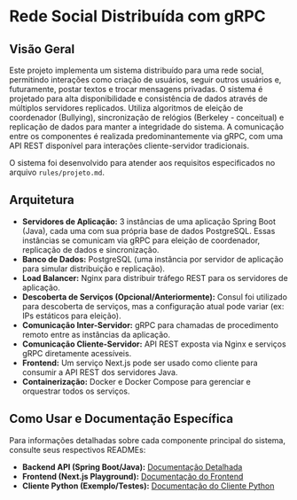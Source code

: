 # Rede Social Distribuída com gRPC

## Visão Geral

Este projeto implementa um sistema distribuído para uma rede social, permitindo interações como criação de usuários, seguir outros usuários e, futuramente, postar textos e trocar mensagens privadas. O sistema é projetado para alta disponibilidade e consistência de dados através de múltiplos servidores replicados. Utiliza algoritmos de eleição de coordenador (Bullying), sincronização de relógios (Berkeley - conceitual) e replicação de dados para manter a integridade do sistema. A comunicação entre os componentes é realizada predominantemente via gRPC, com uma API REST disponível para interações cliente-servidor tradicionais.

O sistema foi desenvolvido para atender aos requisitos especificados no arquivo `rules/projeto.md`.

## Arquitetura

*   **Servidores de Aplicação:** 3 instâncias de uma aplicação Spring Boot (Java), cada uma com sua própria base de dados PostgreSQL. Essas instâncias se comunicam via gRPC para eleição de coordenador, replicação de dados e sincronização.
*   **Banco de Dados:** PostgreSQL (uma instância por servidor de aplicação para simular distribuição e replicação).
*   **Load Balancer:** Nginx para distribuir tráfego REST para os servidores de aplicação.
*   **Descoberta de Serviços (Opcional/Anteriormente):** Consul foi utilizado para descoberta de serviços, mas a configuração atual pode variar (ex: IPs estáticos para eleição).
*   **Comunicação Inter-Servidor:** gRPC para chamadas de procedimento remoto entre as instâncias da aplicação.
*   **Comunicação Cliente-Servidor:** API REST exposta via Nginx e serviços gRPC diretamente acessíveis.
*   **Frontend:** Um serviço Next.js pode ser usado como cliente para consumir a API REST dos servidores Java.
*   **Containerização:** Docker e Docker Compose para gerenciar e orquestrar todos os serviços.

## Como Usar e Documentação Específica

Para informações detalhadas sobre cada componente principal do sistema, consulte seus respectivos READMEs:

*   **Backend API (Spring Boot/Java):** [Documentação Detalhada](https://github.com/YuriBykoff/PJ-CC7261/tree/main/springboot-api#readme)
*   **Frontend (Next.js Playground):** [Documentação do Frontend](https://github.com/YuriBykoff/PJ-CC7261/tree/main/front-playground#readme)
*   **Cliente Python (Exemplo/Testes):** [Documentação do Cliente Python](https://github.com/YuriBykoff/PJ-CC7261/blob/main/python-client/README.md)
